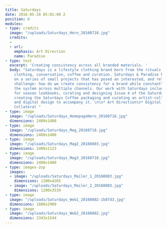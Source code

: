 ```yaml
---
title: Saturdays
date: 2016-05-28 05:01:00 Z
position: 6
modules:
- type: credits
  image: "/uploads/Saturdays_Hero_20160718.jpg"
  credits:
  - 
  - url: 
    emphasis: Art Direction
    name: Paradise
- type: text
  excerpt: 'Creating consistency across all branded materials. '
  body: "Saturdays is a lifestyle clothing brand born from the rituals of surfing:
    clothing, conversation, coffee and curation. Saturdays & Paradise have collaborated
    on a series of small projects that has posed an interested, and relevant, design
    challenge: how do we create consistency for a brand while constantly evolving
    the system across multiple channels. Our work with Saturdays includes art directing
    for season lookbooks, curating and designing Issue 4 of the Saturdays Magazine,
    creating the Saturdays Coffee packaging and curating an artist-collaboration series
    and digital design to accompany it. \n\n* Art Direction\n* Digital \n* Branded
    Collateral "
- type: image
  image: "/uploads/Saturdays_HomepageHero_20160718.jpg"
  dimensions: 2400x1400
- type: image
  image: "/uploads/Saturdays_Mag_20160718.jpg"
  dimensions: 2400x1400
- type: image
  image: "/uploads/Saturdays_Mag2_20160803.jpg"
  dimensions: 2400x1123
- type: image
  image: "/uploads/Saturdays_Mag3_20160718.jpg"
  dimensions: 2400x1400
- type: images-2up
  images:
  - image: "/uploads/Saturdays_Mailer_1_20160803.jpg"
    dimensions: 1200x4265
  - image: "/uploads/Saturdays_Mailer_2_20160803.jpg"
    dimensions: 1200x3539
- type: image
  image: "/uploads/Saturdays_Web1_20160802-1b87d3.jpg"
  dimensions: 1800x2909
- type: image
  image: "/uploads/Saturdays_Web2_20160802.jpg"
  dimensions: 2343x1544
---
```


